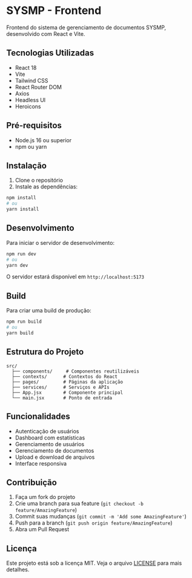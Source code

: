 # SYSMP - Frontend

Frontend do sistema de gerenciamento de documentos SYSMP, desenvolvido com React e Vite.

## Tecnologias Utilizadas

- React 18
- Vite
- Tailwind CSS
- React Router DOM
- Axios
- Headless UI
- Heroicons

## Pré-requisitos

- Node.js 16 ou superior
- npm ou yarn

## Instalação

1. Clone o repositório
2. Instale as dependências:

```bash
npm install
# ou
yarn install
```

## Desenvolvimento

Para iniciar o servidor de desenvolvimento:

```bash
npm run dev
# ou
yarn dev
```

O servidor estará disponível em `http://localhost:5173`

## Build

Para criar uma build de produção:

```bash
npm run build
# ou
yarn build
```

## Estrutura do Projeto

```
src/
  ├── components/     # Componentes reutilizáveis
  ├── contexts/      # Contextos do React
  ├── pages/         # Páginas da aplicação
  ├── services/      # Serviços e APIs
  ├── App.jsx        # Componente principal
  └── main.jsx       # Ponto de entrada
```

## Funcionalidades

- Autenticação de usuários
- Dashboard com estatísticas
- Gerenciamento de usuários
- Gerenciamento de documentos
- Upload e download de arquivos
- Interface responsiva

## Contribuição

1. Faça um fork do projeto
2. Crie uma branch para sua feature (`git checkout -b feature/AmazingFeature`)
3. Commit suas mudanças (`git commit -m 'Add some AmazingFeature'`)
4. Push para a branch (`git push origin feature/AmazingFeature`)
5. Abra um Pull Request

## Licença

Este projeto está sob a licença MIT. Veja o arquivo [LICENSE](LICENSE) para mais detalhes.
